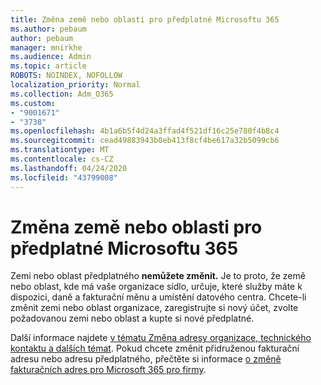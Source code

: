 ```yaml
---
title: Změna země nebo oblasti pro předplatné Microsoftu 365
ms.author: pebaum
author: pebaum
manager: mnirkhe
ms.audience: Admin
ms.topic: article
ROBOTS: NOINDEX, NOFOLLOW
localization_priority: Normal
ms.collection: Adm_O365
ms.custom:
- "9001671"
- "3738"
ms.openlocfilehash: 4b1a6b5f4d24a3ffad4f521df16c25e780f4b8c4
ms.sourcegitcommit: cead49883943b0eb413f8cf4be617a32b5099cb6
ms.translationtype: MT
ms.contentlocale: cs-CZ
ms.lasthandoff: 04/24/2020
ms.locfileid: "43799008"
---
```

# <a name="change-the-country-or-region-for-your-microsoft-365-subscription"></a>Změna země nebo oblasti pro předplatné Microsoftu 365

Zemi nebo oblast předplatného **nemůžete změnit.** Je to proto, že země nebo oblast, kde má vaše organizace sídlo, určuje, které služby máte k dispozici, daně a fakturační měnu a umístění datového centra. Chcete-li změnit zemi nebo oblast organizace, zaregistrujte si nový účet, zvolte požadovanou zemi nebo oblast a kupte si nové předplatné.

Další informace najdete [v tématu Změna adresy organizace, technického kontaktu a dalších témat](https://docs.microsoft.com/microsoft-365/admin/manage/change-address-contact-and-more?view=o365-worldwide). Pokud chcete změnit přidruženou fakturační adresu nebo adresu předplatného, přečtěte si informace [o změně fakturačních adres pro Microsoft 365 pro firmy](https://docs.microsoft.com/microsoft-365/commerce/billing-and-payments/change-your-billing-addresses?view=o365-worldwide). 
